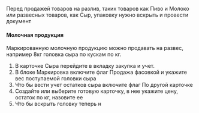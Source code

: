 Перед продажей товаров на разлив, таких товаров как Пиво и  Молоко или развесных товаров, как Сыр,  упаковку нужно вскрыть и провести документ

#### Молочная продукция
Маркированную молочную продукцию можно продавать на развес, например 8кг головка сыра по кускам по кг.
1. В карточке Сыра перейдите в вкладку закупка и учет.
2. В блоке Маркировка включите флаг Продажа фасовкой и укажите вес поступаемой головки сыра
3. Что бы вести учет остатков сыра включите флаг По другой карточке
4. Создайте или выберите готовую карточку, в нее укажите цену, остаток по кг, назовите ее 
5. Что бы вскрыть головку  теперь н